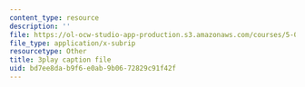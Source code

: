 ```yaml
---
content_type: resource
description: ''
file: https://ol-ocw-studio-app-production.s3.amazonaws.com/courses/5-07sc-biological-chemistry-i-fall-2013/bd7ee8dab9f6e0ab9b0672829c91f42f_UrgmDSFBYlE.srt
file_type: application/x-subrip
resourcetype: Other
title: 3play caption file
uid: bd7ee8da-b9f6-e0ab-9b06-72829c91f42f
---
```

